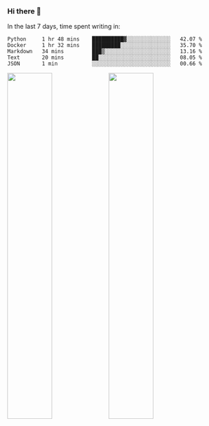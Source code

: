 ### Hi there 👋

In the last 7 days, time spent writing in:

<!--START_SECTION:waka-->
```text
Python     1 hr 48 mins    ██████████▓░░░░░░░░░░░░░░   42.07 % 
Docker     1 hr 32 mins    █████████░░░░░░░░░░░░░░░░   35.70 % 
Markdown   34 mins         ███▒░░░░░░░░░░░░░░░░░░░░░   13.16 % 
Text       20 mins         ██░░░░░░░░░░░░░░░░░░░░░░░   08.05 % 
JSON       1 min           ░░░░░░░░░░░░░░░░░░░░░░░░░   00.66 % 
```
<!--END_SECTION:waka-->

<img src="https://wakatime.com/share/@jimtje/5d0c92de-08f8-4a72-8f2f-6a9693d1e318.svg" width=45% height=45%> <img src="https://wakatime.com/share/@jimtje/501498ae-bda5-4da7-a89d-b40bcdd5556d.svg" width=45% height=45%>
